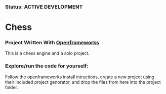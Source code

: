 ### Status: ACTIVE DEVELOPMENT

#  Chess 
### Project Written With [Openframeworks](https://openframeworks.cc/about/)

This is a chess engine and a solo project.


### Explore/run the code for yourself:

Follow the openframeworks install intructions, create a new project using their included project genorator, and drop the files from here into the project folder.
